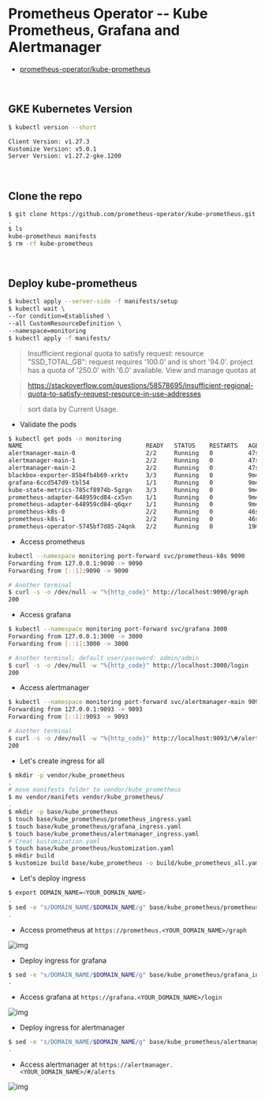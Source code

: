 # Prometheus Operator -- Kube Prometheus, Grafana and Alertmanager

- [prometheus-operator/kube-prometheus](https://github.com/prometheus-operator/kube-prometheus)

<br>

## GKE Kubernetes Version

```bash
$ kubectl version --short

Client Version: v1.27.3
Kustomize Version: v5.0.1
Server Version: v1.27.2-gke.1200
```


<br>

## Clone the repo


```bash
$ git clone https://github.com/prometheus-operator/kube-prometheus.git
.
$ ls
kube-prometheus manifests
$ rm -rf kube-prometheus 
```

<br>

## Deploy kube-prometheus

```bash
$ kubectl apply --server-side -f manifests/setup
$ kubectl wait \
--for condition=Established \
--all CustomResourceDefinition \
--namespace=monitoring
$ kubectl apply -f manifests/
```

> Insufficient regional quota to satisfy request: resource "SSD_TOTAL_GB": request requires '100.0' and is short '94.0'. project has a quota of '250.0' with '6.0' available. View and manage quotas at <URL>

> https://stackoverflow.com/questions/58578695/insufficient-regional-quota-to-satisfy-request-resource-in-use-addresses

> sort data by Current Usage.

- Validate the pods

```bash
$ kubectl get pods -n monitoring   
NAME                                   READY   STATUS    RESTARTS   AGE
alertmanager-main-0                    2/2     Running   0          47s
alertmanager-main-1                    2/2     Running   0          47s
alertmanager-main-2                    2/2     Running   0          47s
blackbox-exporter-85b4fb4b69-xrktv     3/3     Running   0          9m44s
grafana-6ccd547d9-tbl54                1/1     Running   0          9m44s
kube-state-metrics-785cf8974b-5gzgn    3/3     Running   0          9m44s
prometheus-adapter-648959cd84-cx5vn    1/1     Running   0          9m44s
prometheus-adapter-648959cd84-q6qxr    1/1     Running   0          9m44s
prometheus-k8s-0                       2/2     Running   0          46s
prometheus-k8s-1                       2/2     Running   0          46s
prometheus-operator-5745bf7d85-24qnk   2/2     Running   0          19m
```

- Access prometheus

```bash
kubectl --namespace monitoring port-forward svc/prometheus-k8s 9090
Forwarding from 127.0.0.1:9090 -> 9090
Forwarding from [::1]:9090 -> 9090

# Another terminal
$ curl -s -o /dev/null -w "%{http_code}" http://localhost:9090/graph                                                                                
200
```

- Access grafana

```bash
$ kubectl --namespace monitoring port-forward svc/grafana 3000
Forwarding from 127.0.0.1:3000 -> 3000
Forwarding from [::1]:3000 -> 3000

# Another terminal; default user/password: admin/admin
$ curl -s -o /dev/null -w "%{http_code}" http://localhost:3000/login
200
```

- Access alertmanager

```bash
$ kubectl --namespace monitoring port-forward svc/alertmanager-main 9093
Forwarding from 127.0.0.1:9093 -> 9093
Forwarding from [::1]:9093 -> 9093

# Another terminal
$ curl -s -o /dev/null -w "%{http_code}" http://localhost:9093/\#/alerts                           
200
```

- Let's create ingress for all

```bash
$ mkdir -p vendor/kube_prometheus
.
# move manifests folder to vendor/kube_prometheus
$ mv vendor/manifets vendor/kube_prometheus/
.
$ mkdir -p base/kube_prometheus
$ touch base/kube_prometheus/prometheus_ingress.yaml
$ touch base/kube_prometheus/grafana_ingress.yaml
$ touch base/kube_prometheus/alertmanager_ingress.yaml
# Creat kustomization.yaml
$ touch base/kube_prometheus/kustomization.yaml
$ mkdir build
$ kustomize build base/kube_prometheus -o build/kube_prometheus_all.yaml
```

- Let's deploy ingress

```bash
$ export DOMAIN_NAME=<YOUR_DOMAIN_NAME>
.
$ sed -e "s/DOMAIN_NAME/$DOMAIN_NAME/g" base/kube_prometheus/prometheus_ingress.yaml | kubectl apply -f -
.
```

- Access prometheus at `https://prometheus.<YOUR_DOMAIN_NAME>/graph`

![img](.images/image-2023-07-03-21-12-26.png)

- Deploy ingress for grafana

```bash
$ sed -e "s/DOMAIN_NAME/$DOMAIN_NAME/g" base/kube_prometheus/grafana_ingress.yaml | kubectl apply -f -
.
```

- Access grafana at `https://grafana.<YOUR_DOMAIN_NAME>/login`

![img](.images/image-2023-07-03-21-23-33.png)

- Deploy ingress for alertmanager

```bash
$ sed -e "s/DOMAIN_NAME/$DOMAIN_NAME/g" base/kube_prometheus/alertmanager_ingress.yaml | kubectl apply -f -
.
```

- Access alertmanager at `https://alertmanager.<YOUR_DOMAIN_NAME>/#/alerts`

![img](.images/image-2023-07-03-21-24-47.png)